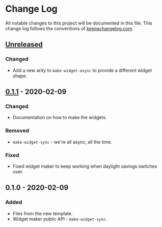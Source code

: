 # Change Log
All notable changes to this project will be documented in this file. This change log follows the conventions of [keepachangelog.com](http://keepachangelog.com/).

## [Unreleased]
### Changed
- Add a new arity to `make-widget-async` to provide a different widget shape.

## [0.1.1] - 2020-02-09
### Changed
- Documentation on how to make the widgets.

### Removed
- `make-widget-sync` - we're all async, all the time.

### Fixed
- Fixed widget maker to keep working when daylight savings switches over.

## 0.1.0 - 2020-02-09
### Added
- Files from the new template.
- Widget maker public API - `make-widget-sync`.

[Unreleased]: https://github.com/your-name/sim-connector/compare/0.1.1...HEAD
[0.1.1]: https://github.com/your-name/sim-connector/compare/0.1.0...0.1.1

